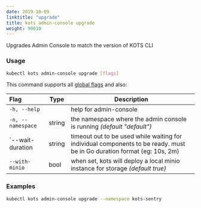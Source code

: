 ```yaml
---
date: 2019-10-09
linktitle: "upgrade"
title: kots admin-console upgrade
weight: 90010
---
```


Upgrades Admin Console to match the version of KOTS CLI


### Usage
```bash
kubectl kots admin-console upgrade [flags]
```

This command supports all [global flags](/kots-cli/global-flags/) and also:

| Flag              | Type   | Description                                                                    |
|:------------------|--------|--------------------------------------------------------------------------------|
| `-h, --help`      |        | help for admin-console                                                         |
| `-n, --namespace` | string | the namespace where the admin console is running _(default "default")_         |
| `--wait-duration  | string | timeout out to be used while waiting for individual components to be ready.  must be in Go duration format (eg: 10s, 2m) |
| `--with-minio`    | bool   | when set, kots will deploy a local minio instance for storage _(default true)_ |
### Examples
```bash
kubectl kots admin-console upgrade --namespace kots-sentry
```
